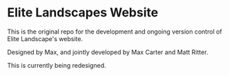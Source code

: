 # Elite Landscapes Website

This is the original repo for the development and ongoing version control of Elite Landscape's website.

Designed by Max, and jointly developed by Max Carter and Matt Ritter.

This is currently being redesigned.
